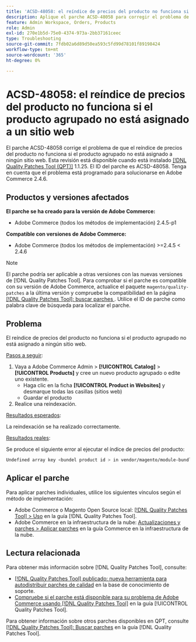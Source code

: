 ```yaml
---
title: 'ACSD-48058: el reíndice de precios del producto no funciona si el producto agrupado no está asignado a un sitio web'
description: Aplique el parche ACSD-48058 para corregir el problema de Adobe Commerce en el que el reíndice de precios del producto no funciona si el producto agrupado no está asignado a ningún sitio web.
feature: Admin Workspace, Orders, Products
role: Admin
exl-id: 270e1b5d-75e0-4374-973a-2bb37161ceec
type: Troubleshooting
source-git-commit: 7fdb02a6d89d50ea593c5fd99d78101f89198424
workflow-type: tm+mt
source-wordcount: '365'
ht-degree: 0%

---
```


# ACSD-48058: el reíndice de precios del producto no funciona si el producto agrupado no está asignado a un sitio web

El parche ACSD-48058 corrige el problema de que el reíndice de precios del producto no funciona si el producto agrupado no está asignado a ningún sitio web. Esta revisión está disponible cuando está instalado [[!DNL Quality Patches Tool (QPT)]](https://experienceleague.adobe.com/es/docs/commerce-operations/tools/quality-patches-tool/quality-patches-tool-to-self-serve-quality-patches) 1.1.25. El ID del parche es ACSD-48058. Tenga en cuenta que el problema está programado para solucionarse en Adobe Commerce 2.4.6.

## Productos y versiones afectados

**El parche se ha creado para la versión de Adobe Commerce:**

* Adobe Commerce (todos los métodos de implementación) 2.4.5-p1

**Compatible con versiones de Adobe Commerce:**

* Adobe Commerce (todos los métodos de implementación) >=2.4.5 &lt; 2.4.6

>[!NOTE]
>
>El parche podría ser aplicable a otras versiones con las nuevas versiones de [!DNL Quality Patches Tool]. Para comprobar si el parche es compatible con su versión de Adobe Commerce, actualice el paquete `magento/quality-patches` a la última versión y compruebe la compatibilidad en la página [[!DNL Quality Patches Tool]: buscar parches ](https://experienceleague.adobe.com/tools/commerce-quality-patches/index.html?lang=es). Utilice el ID de parche como palabra clave de búsqueda para localizar el parche.

## Problema

El reíndice de precios del producto no funciona si el producto agrupado no está asignado a ningún sitio web.

<u>Pasos a seguir</u>:

1. Vaya a Adobe Commerce Admin > **[!UICONTROL Catalog]** > **[!UICONTROL Products]** y cree un nuevo producto agrupado o edite uno existente.
   * Haga clic en la ficha **[!UICONTROL Product in Websites]** y desmarque todas las casillas (sitios web)
   * Guardar el producto
1. Realice una reindexación.

<u>Resultados esperados</u>:

La reindexación se ha realizado correctamente.

<u>Resultados reales</u>:

Se produce el siguiente error al ejecutar el índice de precios del producto:

```bash
Undefined array key <bundel product id > in vendor/magento/module-bundle/Model/ResourceModel/Indexer/Price/DisabledProductOptionPriceModifier.php on line 117
```

## Aplicar el parche

Para aplicar parches individuales, utilice los siguientes vínculos según el método de implementación:

* Adobe Commerce o Magento Open Source local: [[!DNL Quality Patches Tool] > Uso](/help/tools/quality-patches-tool/usage.md) en la guía [!DNL Quality Patches Tool].
* Adobe Commerce en la infraestructura de la nube: [Actualizaciones y parches > Aplicar parches](https://experienceleague.adobe.com/docs/commerce-cloud-service/user-guide/develop/upgrade/apply-patches.html?lang=es) en la guía Commerce en la infraestructura de la nube.

## Lectura relacionada

Para obtener más información sobre [!DNL Quality Patches Tool], consulte:

* [[!DNL Quality Patches Tool] publicado: nueva herramienta para autodistribuir parches de calidad](https://experienceleague.adobe.com/es/docs/commerce-operations/tools/quality-patches-tool/quality-patches-tool-to-self-serve-quality-patches) en la base de conocimiento de soporte.
* [Compruebe si el parche está disponible para su problema de Adobe Commerce usando [!DNL Quality Patches Tool]](/help/tools/quality-patches-tool/patches-available-in-qpt/check-patch-for-magento-issue-with-magento-quality-patches.md) en la guía [!UICONTROL Quality Patches Tool].


Para obtener información sobre otros parches disponibles en QPT, consulte [[!DNL Quality Patches Tool]: Buscar parches](https://experienceleague.adobe.com/tools/commerce-quality-patches/index.html?lang=es) en la guía [!DNL Quality Patches Tool].
